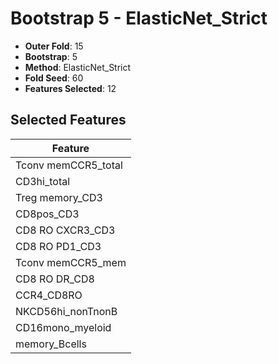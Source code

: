 # Bootstrap 5 - ElasticNet_Strict

- **Outer Fold**: 15
- **Bootstrap**: 5
- **Method**: ElasticNet_Strict
- **Fold Seed**: 60
- **Features Selected**: 12

## Selected Features

| Feature |
|---------|
| Tconv memCCR5_total |
| CD3hi_total |
| Treg memory_CD3 |
| CD8pos_CD3 |
| CD8 RO CXCR3_CD3 |
| CD8 RO PD1_CD3 |
| Tconv memCCR5_mem |
| CD8 RO DR_CD8 |
| CCR4_CD8RO |
| NKCD56hi_nonTnonB |
| CD16mono_myeloid |
| memory_Bcells |
